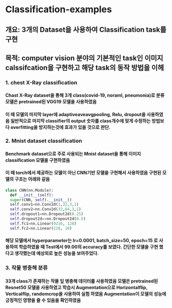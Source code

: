 # Classification-examples

## 개요: 3개의 Dataset을 사용하여 Classification task를 구현
## 목적: computer vision 분야의 기본적인 task인 이미지 calssifcation을 구현하고 해당 task의 동작 방법을 이헤


### 1. chest X-Ray classification
#### Chast X-Ray dataset을 통해 3개 class(covid-19, noraml, pneumonia)로 분류 모델은 pretrained된 VGG19 모델을 사용하였음
#### 이 때 모델의 마지막 layer에 adaptiveaveavgpooling, Relu, dropout을 사용하였음 일반적으로 마지막 classifier의 output 숫자를 class개수에 맞게 수정하는 방법보다 overfitting을 방지하는것에 효과가 있을 것으로 판단.

### 2. Mnist dataset classification
#### Benchmark dataset으로 주로 사용되는 Mnist dataset을 통해 이미지 classification 모델을 구현하였음
#### 이 때 torch에서 제공하는 모델이 아닌 CNN기반 모델을 구현해서 사용하였음 구현된 모델의 구조는 아래와 같음
```python
class CNN(nn.Module):
  def __init__(self):
  super(CNN, self).__init__()
  self.conv1=nn.Conv2d(1,32,3,1)
  self.conv2=nn.Conv2d(32,64,3,1)
  self.dropout1=nn.Dropout2d(0.25)
  self.dropout2d==nn.Dropout2d(0.5)
  self.fc1=nn.Linear(9216, 128)
  self.fc2=nn.Linear(128, 10)
```
#### 해당 모델에서 hyperparameter는 lr=0.0001, batch_size=50, epoch=15 로 사용하여 학습하였을 때 Test에서 99.00의 accuracy를 보였다. 간단한 모델을 구현 했다고 생각했는데 예상외로 높은 성능을 보여주었다.

### 3. 작물 병충해 분류
#### 33개 class가 존재하는 작물 잎 병충해 데이터를 사용하였음 모델은 pretrained된 Resnet50 모델을 사용하였고 학습시 Augmentation으로 Horizontalflip, Verticalflip, randomcrop을 사용하여 실험 하였음 Augmentation이 모델의 성능에 긍정적인 영향을 줄 수 있음을 확인하였음
